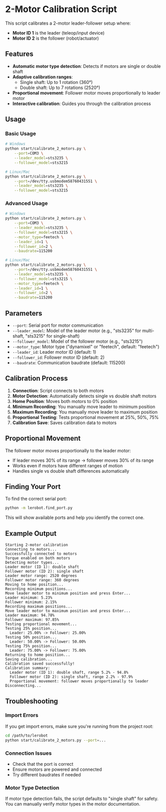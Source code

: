 # 2-Motor Calibration Script

This script calibrates a 2-motor leader-follower setup where:
- **Motor ID 1** is the leader (teleop/input device)
- **Motor ID 2** is the follower (robot/actuator)

## Features

- **Automatic motor type detection**: Detects if motors are single or double shaft
- **Adaptive calibration ranges**: 
  - Single shaft: Up to 1 rotation (360°)
  - Double shaft: Up to 7 rotations (2520°)
- **Proportional movement**: Follower motor moves proportionally to leader motor
- **Interactive calibration**: Guides you through the calibration process

## Usage

### Basic Usage

```bash
# Windows
python start/calibrate_2_motors.py \
    --port=COM3 \
    --leader_model=sts3235 \
    --follower_model=sts3215

# Linux/Mac
python start/calibrate_2_motors.py \
    --port=/dev/tty.usbmodem58760431551 \
    --leader_model=sts3235 \
    --follower_model=sts3215
```

### Advanced Usage

```bash
# Windows
python start/calibrate_2_motors.py \
    --port=COM3 \
    --leader_model=sts3235 \
    --follower_model=sts3215 \
    --motor_type=feetech \
    --leader_id=1 \
    --follower_id=2 \
    --baudrate=115200

# Linux/Mac
python start/calibrate_2_motors.py \
    --port=/dev/tty.usbmodem58760431551 \
    --leader_model=sts3235 \
    --follower_model=sts3215 \
    --motor_type=feetech \
    --leader_id=1 \
    --follower_id=2 \
    --baudrate=115200
```

## Parameters

- `--port`: Serial port for motor communication
- `--leader_model`: Model of the leader motor (e.g., "sts3235" for multi-shaft, "sts3215" for single-shaft)
- `--follower_model`: Model of the follower motor (e.g., "sts3215")
- `--motor_type`: Motor type ("dynamixel" or "feetech", default: "feetech")
- `--leader_id`: Leader motor ID (default: 1)
- `--follower_id`: Follower motor ID (default: 2)
- `--baudrate`: Communication baudrate (default: 115200)

## Calibration Process

1. **Connection**: Script connects to both motors
2. **Motor Detection**: Automatically detects single vs double shaft motors
3. **Home Position**: Moves both motors to 0% position
4. **Minimum Recording**: You manually move leader to minimum position
5. **Maximum Recording**: You manually move leader to maximum position
6. **Proportional Testing**: Tests proportional movement at 25%, 50%, 75%
7. **Calibration Save**: Saves calibration data to motors

## Proportional Movement

The follower motor moves proportionally to the leader motor:

- If leader moves 30% of its range → follower moves 30% of its range
- Works even if motors have different ranges of motion
- Handles single vs double shaft differences automatically

## Finding Your Port

To find the correct serial port:

```bash
python -m lerobot.find_port.py
```

This will show available ports and help you identify the correct one.

## Example Output

```
Starting 2-motor calibration
Connecting to motors...
Successfully connected to motors
Torque enabled on both motors
Detecting motor types...
Leader motor (ID 1): double shaft
Follower motor (ID 2): single shaft
Leader motor range: 2520 degrees
Follower motor range: 360 degrees
Moving to home position...
Recording minimum positions...
Move leader motor to minimum position and press Enter...
Leader minimum: 5.23%
Follower minimum: 2.15%
Recording maximum positions...
Move leader motor to maximum position and press Enter...
Leader maximum: 94.78%
Follower maximum: 97.85%
Testing proportional movement...
Testing 25% position...
  Leader: 25.00% -> Follower: 25.00%
Testing 50% position...
  Leader: 50.00% -> Follower: 50.00%
Testing 75% position...
  Leader: 75.00% -> Follower: 75.00%
Returning to home position...
Saving calibration...
Calibration saved successfully!
Calibration summary:
  Leader motor (ID 1): double shaft, range 5.2% - 94.8%
  Follower motor (ID 2): single shaft, range 2.2% - 97.9%
  Proportional movement: follower moves proportionally to leader
Disconnecting...
```

## Troubleshooting

### Import Errors
If you get import errors, make sure you're running from the project root:
```bash
cd /path/to/lerobot
python start/calibrate_2_motors.py --port=...
```

### Connection Issues
- Check that the port is correct
- Ensure motors are powered and connected
- Try different baudrates if needed

### Motor Type Detection
If motor type detection fails, the script defaults to "single shaft" for safety.
You can manually verify motor types in the motor documentation. 